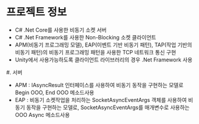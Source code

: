 # 프로젝트 정보  
- C# .Net Core를 사용한 비동기 소켓 서버
- C# .Net Framework를 사용한 Non-Blocking 소켓 클라이언트
- APM(비동기 프로그래밍 모델), EAP(이벤트 기반 비동기 패턴), TAP(작업 기반의 비동기 패턴)의 비동기 프로그래밍 패턴을 사용한 TCP 네트워크 통신 구현
- Unity에서 사용가능하도록 클라이언트 라이브러리의 경우 .Net Framework 사용

#. 서버
- APM : IAsyncResult 인터페이스를 사용하여 비동기 동작을 구현하는 모델로 Begin OOO, End OOO 메소드사용
- EAP : 비동기 소켓작업을 처리하는 SocketAsyncEventArgs 객체를 사용하여 비동기 동작을 구현하는 모델로, SocketAsyncEventArgs를 매개변수로 사용하는 OOO Async 메소드사용
